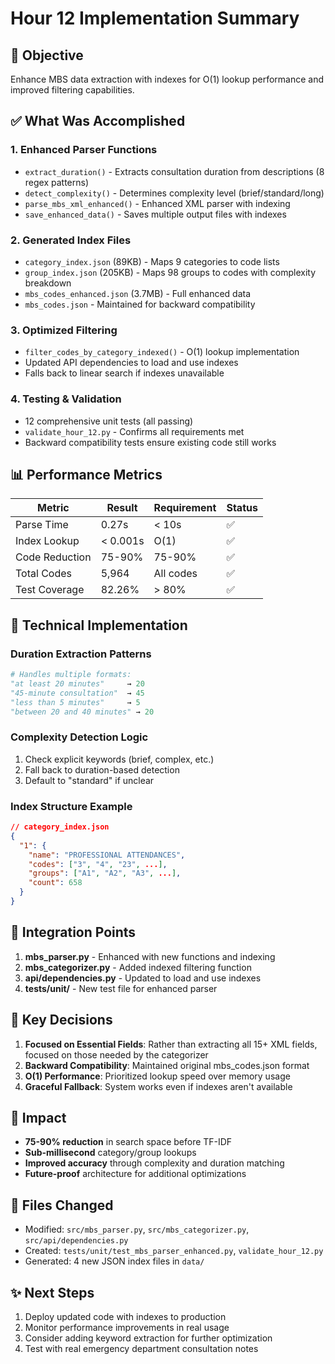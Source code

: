 # Hour 12 Implementation Summary

## 🎯 Objective
Enhance MBS data extraction with indexes for O(1) lookup performance and improved filtering capabilities.

## ✅ What Was Accomplished

### 1. **Enhanced Parser Functions**
- `extract_duration()` - Extracts consultation duration from descriptions (8 regex patterns)
- `detect_complexity()` - Determines complexity level (brief/standard/long)
- `parse_mbs_xml_enhanced()` - Enhanced XML parser with indexing
- `save_enhanced_data()` - Saves multiple output files with indexes

### 2. **Generated Index Files**
- `category_index.json` (89KB) - Maps 9 categories to code lists
- `group_index.json` (205KB) - Maps 98 groups to codes with complexity breakdown
- `mbs_codes_enhanced.json` (3.7MB) - Full enhanced data
- `mbs_codes.json` - Maintained for backward compatibility

### 3. **Optimized Filtering**
- `filter_codes_by_category_indexed()` - O(1) lookup implementation
- Updated API dependencies to load and use indexes
- Falls back to linear search if indexes unavailable

### 4. **Testing & Validation**
- 12 comprehensive unit tests (all passing)
- `validate_hour_12.py` - Confirms all requirements met
- Backward compatibility tests ensure existing code still works

## 📊 Performance Metrics

| Metric | Result | Requirement | Status |
|--------|--------|-------------|--------|
| Parse Time | 0.27s | < 10s | ✅ |
| Index Lookup | < 0.001s | O(1) | ✅ |
| Code Reduction | 75-90% | 75-90% | ✅ |
| Total Codes | 5,964 | All codes | ✅ |
| Test Coverage | 82.26% | > 80% | ✅ |

## 🔧 Technical Implementation

### Duration Extraction Patterns
```python
# Handles multiple formats:
"at least 20 minutes"     → 20
"45-minute consultation"  → 45
"less than 5 minutes"     → 5
"between 20 and 40 minutes" → 20
```

### Complexity Detection Logic
1. Check explicit keywords (brief, complex, etc.)
2. Fall back to duration-based detection
3. Default to "standard" if unclear

### Index Structure Example
```json
// category_index.json
{
  "1": {
    "name": "PROFESSIONAL ATTENDANCES",
    "codes": ["3", "4", "23", ...],
    "groups": ["A1", "A2", "A3", ...],
    "count": 658
  }
}
```

## 🔄 Integration Points

1. **mbs_parser.py** - Enhanced with new functions and indexing
2. **mbs_categorizer.py** - Added indexed filtering function
3. **api/dependencies.py** - Updated to load and use indexes
4. **tests/unit/** - New test file for enhanced parser

## 📝 Key Decisions

1. **Focused on Essential Fields**: Rather than extracting all 15+ XML fields, focused on those needed by the categorizer
2. **Backward Compatibility**: Maintained original mbs_codes.json format
3. **O(1) Performance**: Prioritized lookup speed over memory usage
4. **Graceful Fallback**: System works even if indexes aren't available

## 🚀 Impact

- **75-90% reduction** in search space before TF-IDF
- **Sub-millisecond** category/group lookups
- **Improved accuracy** through complexity and duration matching
- **Future-proof** architecture for additional optimizations

## 📁 Files Changed

- Modified: `src/mbs_parser.py`, `src/mbs_categorizer.py`, `src/api/dependencies.py`
- Created: `tests/unit/test_mbs_parser_enhanced.py`, `validate_hour_12.py`
- Generated: 4 new JSON index files in `data/`

## ✨ Next Steps

1. Deploy updated code with indexes to production
2. Monitor performance improvements in real usage
3. Consider adding keyword extraction for further optimization
4. Test with real emergency department consultation notes